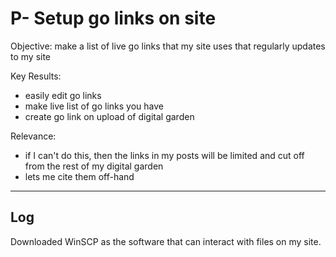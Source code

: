 # P- Setup go links on site
Objective: make a list of live go links that my site uses that regularly updates to my site

Key Results:
- easily edit go links
- make live list of go links you have
- create go link on upload of digital garden

Relevance:
- if I can't do this, then the links in my posts will be limited and cut off from the rest of my digital garden
- lets me cite them off-hand

---
## Log
Downloaded WinSCP as the software that can interact with files on my site.

